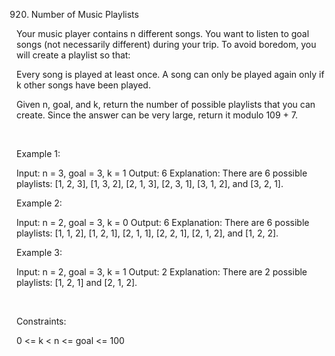 920. Number of Music Playlists

Your music player contains n different songs. You want to listen to goal songs (not necessarily different) during your trip. To avoid boredom, you will create a playlist so that:

Every song is played at least once.
A song can only be played again only if k other songs have been played.

Given n, goal, and k, return the number of possible playlists that you can create. Since the answer can be very large, return it modulo 109 + 7.

 

Example 1:

Input: n = 3, goal = 3, k = 1
Output: 6
Explanation: There are 6 possible playlists: [1, 2, 3], [1, 3, 2], [2, 1, 3], [2, 3, 1], [3, 1, 2], and [3, 2, 1].


Example 2:

Input: n = 2, goal = 3, k = 0
Output: 6
Explanation: There are 6 possible playlists: [1, 1, 2], [1, 2, 1], [2, 1, 1], [2, 2, 1], [2, 1, 2], and [1, 2, 2].


Example 3:

Input: n = 2, goal = 3, k = 1
Output: 2
Explanation: There are 2 possible playlists: [1, 2, 1] and [2, 1, 2].


 

Constraints:

0 <= k < n <= goal <= 100
